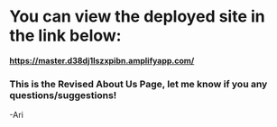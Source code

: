 # You can view the deployed site in the link below: 
**https://master.d38dj1lszxpibn.amplifyapp.com/**

### This is the Revised About Us Page, let me know if you any questions/suggestions!
-Ari
